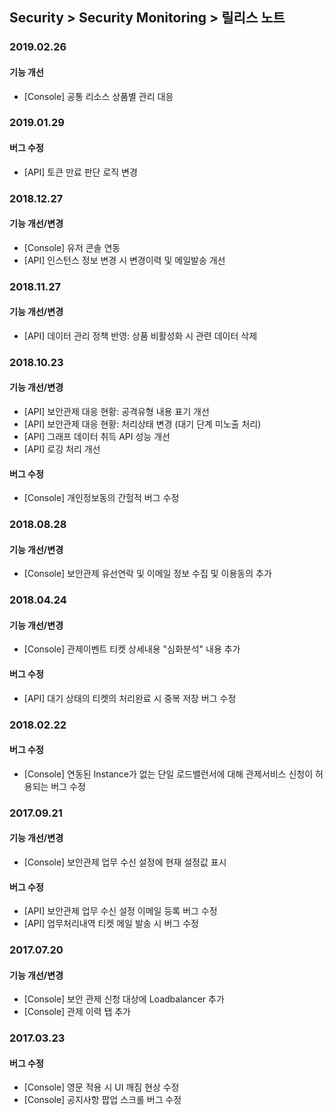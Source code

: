 ## Security > Security Monitoring > 릴리스 노트

### 2019.02.26

#### 기능 개선
* [Console] 공통 리소스 상품별 관리 대응


### 2019.01.29

#### 버그 수정
* [API] 토큰 만료 판단 로직 변경


### 2018.12.27

#### 기능 개선/변경
* [Console] 유저 콘솔 연동
* [API] 인스턴스 정보 변경 시 변경이력 및 메일발송 개선


### 2018.11.27

#### 기능 개선/변경
* [API] 데이터 관리 정책 반영: 상품 비활성화 시 관련 데이터 삭제


### 2018.10.23

#### 기능 개선/변경
* [API] 보안관제 대응 현황: 공격유형 내용 표기 개선
* [API] 보안관제 대응 현황: 처리상태 변경 (대기 단계 미노출 처리)
* [API] 그래프 데이터 취득 API 성능 개선
* [API] 로깅 처리 개선

#### 버그 수정
* [Console] 개인정보동의 간헐적 버그 수정


### 2018.08.28

#### 기능 개선/변경
* [Console] 보안관제 유선연락 및 이메일 정보 수집 및 이용동의 추가


### 2018.04.24

#### 기능 개선/변경
* [Console] 관제이벤트 티켓 상세내용 "심화분석" 내용 추가

#### 버그 수정
* [API] 대기 상태의 티켓의 처리완료 시 중복 저장 버그 수정


### 2018.02.22

#### 버그 수정

* [Console] 연동된 Instance가 없는 단일 로드밸런서에 대해 관제서비스 신청이 허용되는 버그 수정

### 2017.09.21

#### 기능 개선/변경

* [Console] 보안관제 업무 수신 설정에 현재 설정값 표시

#### 버그 수정
* [API] 보안관제 업무 수신 설정 이메일 등록 버그 수정
* [API] 업무처리내역 티켓 메일 발송 시 버그 수정

### 2017.07.20

#### 기능 개선/변경

* [Console] 보안 관제 신청 대상에 Loadbalancer 추가
* [Console] 관제 이력 탭 추가

### 2017.03.23

#### 버그 수정

* [Console] 영문 적용 시 UI 깨짐 현상 수정
* [Console] 공지사항 팝업 스크롤 버그 수정
